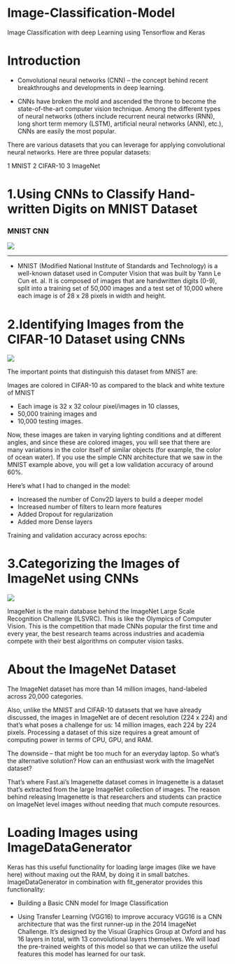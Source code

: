 # Image-Classification-Model
Image Classification with deep Learning using Tensorflow and Keras

# Introduction
* Convolutional neural networks (CNN) – the concept behind recent breakthroughs  and developments in deep learning.

* CNNs have broken the mold and ascended the throne to become the state-of-the-art computer vision technique. Among the different types of neural networks (others include recurrent neural networks (RNN), long short term memory (LSTM), artificial neural networks (ANN), etc.), CNNs are easily the most popular.

There are various datasets that you can leverage for applying convolutional neural networks. Here are three popular datasets:

1 MNIST
2 CIFAR-10
3 ImageNet

# 1.Using CNNs to Classify Hand-written Digits on MNIST Dataset
###  MNIST CNN
![](https://cdn.analyticsvidhya.com/wp-content/uploads/2020/02/mnist.png)

---



* MNIST (Modified National Institute of Standards and Technology) is a well-known dataset used in Computer Vision that was built by Yann Le Cun et. al. It is composed of images that are handwritten digits (0-9), split into a training set of 50,000 images and a test set of 10,000 where each image is of 28 x 28 pixels in width and height.

# 2.Identifying Images from the CIFAR-10 Dataset using CNNs
![](https://cdn.analyticsvidhya.com/wp-content/uploads/2020/02/1_sGochNLZ-qfesdyjadgXNw.png)

The important points that distinguish this dataset from MNIST are:



Images are colored in CIFAR-10 as compared to the black and white texture of MNIST

* Each image is 32 x 32 colour pixel/images in 10 classes,
* 50,000 training images and 
* 10,000 testing images.

Now, these images are taken in varying lighting conditions and at different angles, and since these are colored images, you will see that there are many variations in the color itself of similar objects (for example, the color of ocean water). If you use the simple CNN architecture that we saw in the MNIST example above, you will get a low validation accuracy of around 60%.



Here’s what I had to changed in the model:
* Increased the number of Conv2D layers to build a deeper model
* Increased number of filters to learn more features
* Added Dropout for regularization
* Added more Dense layers

Training and validation accuracy across epochs:

# 3.Categorizing the Images of ImageNet using CNNs

![](https://cdn.analyticsvidhya.com/wp-content/uploads/2020/02/ImageNet-Title-Pic.jpg)

ImageNet is the main database behind the ImageNet Large Scale Recognition Challenge (ILSVRC). This is like the Olympics of Computer Vision. This is the competition that made CNNs popular the first time and every year, the best research teams across industries and academia compete with their best algorithms on computer vision tasks.

 

# About the ImageNet Dataset
The ImageNet dataset has more than 14 million images, hand-labeled across 20,000 categories.

Also, unlike the MNIST and CIFAR-10 datasets that we have already discussed, the images in ImageNet are of decent resolution (224 x 224) and that’s what poses a challenge for us: 14 million images, each 224 by 224 pixels. Processing a dataset of this size requires a great amount of computing power in terms of CPU, GPU, and RAM.

The downside – that might be too much for an everyday laptop. So what’s the alternative solution? How can an enthusiast work with the ImageNet dataset?

 

That’s where Fast.ai’s Imagenette dataset comes in
Imagenette is a dataset that’s extracted from the large ImageNet collection of images. The reason behind releasing Imagenette is that researchers and students can practice on ImageNet level images without needing that much compute resources.

# Loading Images using ImageDataGenerator
Keras has this useful functionality for loading large images (like we have here) without maxing out the RAM, by doing it in small batches. 
ImageDataGenerator in combination with fit_generator provides this functionality:

* Building a Basic CNN model for Image Classification


* Using Transfer Learning (VGG16) to improve accuracy
VGG16 is a CNN architecture that was the first runner-up in the 2014 ImageNet Challenge. It’s designed by the Visual Graphics Group at Oxford and has 16 layers in total, with 13 convolutional layers themselves. We will load the pre-trained weights of this model so that we can utilize the useful features this model has learned for our task.


